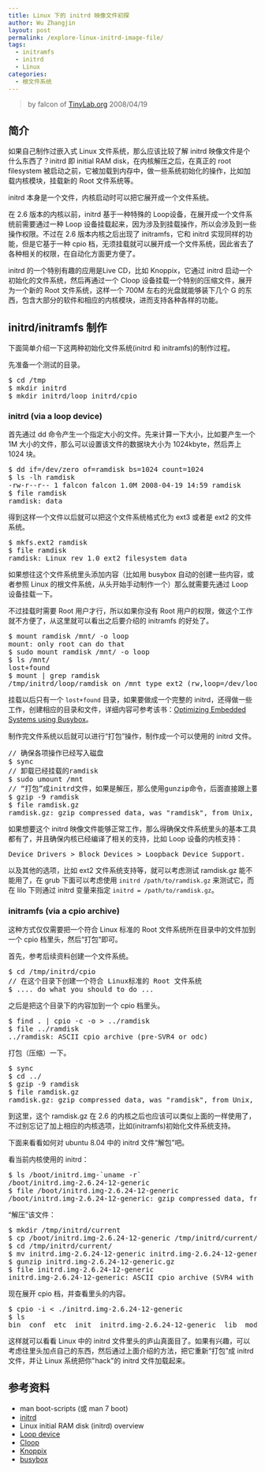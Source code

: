 ```yaml
---
title: Linux 下的 initrd 映像文件初探
author: Wu Zhangjin
layout: post
permalink: /explore-linux-initrd-image-file/
tags:
  - initramfs
  - initrd
  - Linux
categories:
  - 根文件系统
---
```


> by falcon of [TinyLab.org][2]
> 2008/04/19


## 简介

如果自己制作过嵌入式 Linux 文件系统，那么应该比较了解 initrd 映像文件是个什么东西了？initrd 即 initial RAM disk，在内核解压之后，在真正的 root filesystem 被启动之前，它被加载到内存中，做一些系统初始化的操作，比如加载内核模块，挂载新的 Root 文件系统等。

initrd 本身是一个文件，内核启动时可以把它展开成一个文件系统。

在 2.6 版本的内核以前，initrd 基于一种特殊的 Loop设备，在展开成一个文件系统前需要通过一种 Loop 设备挂载起来，因为涉及到挂载操作，所以会涉及到一些操作权限。不过在 2.6 版本内核之后出现了 initramfs，它和 initrd 实现同样的功能，但是它基于一种 cpio 档，无须挂载就可以展开成一个文件系统，因此省去了各种相关的权限，在自动化方面更方便了。

initrd 的一个特别有趣的应用是Live CD，比如 Knoppix，它通过 initrd 启动一个初始化的文件系统，然后再通过一个 Cloop 设备挂载一个特别的压缩文件，展开为一个新的 Root 文件系统，这样一个 700M 左右的光盘就能够装下几个 G 的东西，包含大部分的软件和相应的内核模块，进而支持各种各样的功能。

## initrd/initramfs 制作

下面简单介绍一下这两种初始化文件系统(initrd 和 initramfs)的制作过程。

先准备一个测试的目录。

<pre>$ cd /tmp
$ mkdir initrd
$ mkdir initrd/loop initrd/cpio
</pre>

### initrd (via a loop device)

首先通过 dd 命令产生一个指定大小的文件。先来计算一下大小，比如要产生一个 1M 大小的文件，那么可以设置该文件的数据块大小为 1024kbyte，然后弄上 1024 块。

<pre>$ dd if=/dev/zero of=ramdisk bs=1024 count=1024
$ ls -lh ramdisk
-rw-r--r-- 1 falcon falcon 1.0M 2008-04-19 14:59 ramdisk
$ file ramdisk
ramdisk: data
</pre>

得到这样一个文件以后就可以把这个文件系统格式化为 ext3 或者是 ext2 的文件系统。

<pre>$ mkfs.ext2 ramdisk
$ file ramdisk
ramdisk: Linux rev 1.0 ext2 filesystem data
</pre>

如果想往这个文件系统里头添加内容（比如用 busybox 自动的创建一些内容，或者参照 Linux 的根文件系统，从头开始手动制作一个）那么就需要先通过 Loop 设备挂载一下。

不过挂载时需要 Root 用户才行，所以如果你没有 Root 用户的权限，做这个工作就不方便了，从这里就可以看出之后要介绍的 initramfs 的好处了。

<pre>$ mount ramdisk /mnt/ -o loop
mount: only root can do that
$ sudo mount ramdisk /mnt/ -o loop
$ ls /mnt/
lost+found
$ mount | grep ramdisk
/tmp/initrd/loop/ramdisk on /mnt type ext2 (rw,loop=/dev/loop0)
</pre>

挂载以后只有一个 `lost+found` 目录，如果要做成一个完整的 initrd，还得做一些工作，创建相应的目录和文件，详细内容可参考该书：[Optimizing Embedded Systems using Busybox][3]。

制作完文件系统以后就可以进行“打包”操作，制作成一个可以使用的 initrd 文件。

<pre>// 确保各项操作已经写入磁盘
$ sync
// 卸载已经挂载的ramdisk
$ sudo umount /mnt
// “打包”成initrd文件，如果是解压，那么使用gunzip命令，后面直接跟上要解压的文件即可
$ gzip -9 ramdisk
$ file ramdisk.gz
ramdisk.gz: gzip compressed data, was "ramdisk", from Unix, last modified: Sat Apr 19 17:05:24 2008, max compression
</pre>

如果想要这个 initrd 映像文件能够正常工作，那么得确保文件系统里头的基本工具都有了，并且确保内核已经编译了相关的支持，比如 Loop 设备的内核支持：

<pre>Device Drivers > Block Devices > Loopback Device Support.
</pre>

以及其他的选项，比如 ext2 文件系统支持等，就可以考虑测试 ramdisk.gz 能不能用了，在 grub 下面可以考虑使用 `initrd /path/to/ramdisk.gz` 来测试它，而在 lilo 下则通过 initrd 变量来指定 `initrd = /path/to/ramdisk.gz`。

### initramfs (via a cpio archive)

这种方式仅仅需要把一个符合 Linux 标准的 Root 文件系统所在目录中的文件加到一个 cpio 档里头，然后“打包”即可。

首先，参考后续资料创建一个文件系统。

<pre>$ cd /tmp/initrd/cpio
// 在这个目录下创建一个符合 Linux标准的 Root 文件系统
$ .... do what you should to do ...
</pre>

之后是把这个目录下的内容加到一个 cpio 档里头。

<pre>$ find . | cpio -c -o > ../ramdisk
$ file ../ramdisk
../ramdisk: ASCII cpio archive (pre-SVR4 or odc)
</pre>

打包（压缩）一下。

<pre>$ sync
$ cd ../
$ gzip -9 ramdisk
$ file ramdisk.gz
ramdisk.gz: gzip compressed data, was "ramdisk", from Unix, last modified: Sat Apr 19 17:37:25 2008, max compression
</pre>

到这里，这个 ramdisk.gz 在 2.6 的内核之后也应该可以类似上面的一样使用了，不过别忘记了加上相应的内核选项，比如(initramfs)初始化文件系统支持。

下面来看看如何对 ubuntu 8.04 中的 initrd 文件“解包”吧。

看当前内核使用的 initrd：

<pre>$ ls /boot/initrd.img-`uname -r`
/boot/initrd.img-2.6.24-12-generic
$ file /boot/initrd.img-2.6.24-12-generic
/boot/initrd.img-2.6.24-12-generic: gzip compressed data, from Unix, last modified: Thu Apr  3 18:35:25 2008
</pre>

“解压”该文件：

<pre>$ mkdir /tmp/initrd/current
$ cp /boot/initrd.img-2.6.24-12-generic /tmp/initrd/current/
$ cd /tmp/initrd/current/
$ mv initrd.img-2.6.24-12-generic initrd.img-2.6.24-12-generic.gz
$ gunzip initrd.img-2.6.24-12-generic.gz
$ file initrd.img-2.6.24-12-generic
initrd.img-2.6.24-12-generic: ASCII cpio archive (SVR4 with no CRC)
</pre>

现在展开 cpio 档，并查看里头的内容。

<pre>$ cpio -i < ./initrd.img-2.6.24-12-generic
$ ls
bin  conf  etc  init  initrd.img-2.6.24-12-generic  lib  modules  sbin  scripts  usr  var
</pre>

这样就可以看看 Linux 中的 initrd 文件里头的庐山真面目了。如果有兴趣，可以考虑往里头加点自己的东西，然后通过上面介绍的方法，把它重新“打包”成 initrd 文件，并让 Linux 系统把你"hack"的 initrd 文件加载起来。

## 参考资料

  * man boot-scripts (或 man 7 boot)
  * [initrd][4]
  * Linux initial RAM disk (initrd) overview
  * [Loop device][5]
  * [Cloop][6]
  * [Knoppix][7]
  * [busybox][8]





 [2]: http://tinylab.org
 [3]: /optimizing-embedded-systems-using-busybox/
 [4]: http://en.wikipedia.org/wiki/Initrd
 [5]: http://en.wikipedia.org/wiki/Loop_device
 [6]: http://en.wikipedia.org/wiki/Cloop
 [7]: http://www.knoppix.org/
 [8]: http://www.busybox.net/
